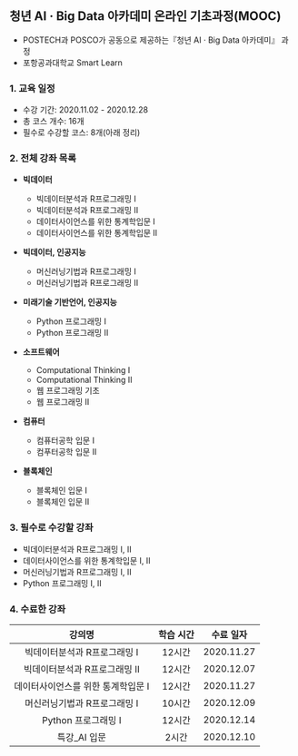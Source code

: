 ## 청년 AI · Big Data 아카데미 온라인 기초과정(MOOC)
- POSTECH과 POSCO가 공동으로 제공하는『청년 AI · Big Data 아카데미』 과정  
- 포항공과대학교 Smart Learn

### 1. 교육 일정
- 수강 기간: 2020.11.02 - 2020.12.28
- 총 코스 개수: 16개
- 필수로 수강할 코스: 8개(아래 정리)

### 2. 전체 강좌 목록
- **빅데이터**
  - 빅데이터분석과 R프로그래밍 Ⅰ
  - 빅데이터분석과 R프로그래밍 Ⅱ
  - 데이터사이언스를 위한 통계학입문 Ⅰ
  - 데이터사이언스를 위한 통계학입문 Ⅱ

- **빅데이터, 인공지능**
  - 머신러닝기법과 R프로그래밍 Ⅰ
  - 머신러닝기법과 R프로그래밍 Ⅱ

- **미래기술 기반언어, 인공지능**
  - Python 프로그래밍 Ⅰ
  - Python 프로그래밍 Ⅱ
  
- **소프트웨어**
  - Computational Thinking Ⅰ
  - Computational Thinking Ⅱ
  - 웹 프로그래밍 기초
  - 웹 프로그래밍 Ⅱ
  
- **컴퓨터**
  - 컴퓨터공학 입문 Ⅰ
  - 컴푸터공학 입문 Ⅱ

- **블록체인**
  - 블록체인 입문 Ⅰ
  - 블록체인 입문 Ⅱ
  
### 3. 필수로 수강할 강좌
- 빅데이터분석과 R프로그래밍 Ⅰ, Ⅱ
- 데이터사이언스를 위한 통계학입문 Ⅰ, Ⅱ
- 머신러닝기법과 R프로그래밍 Ⅰ, Ⅱ
- Python 프로그래밍 Ⅰ, Ⅱ

### 4. 수료한 강좌

강의명|학습 시간|수료 일자
|:--:|:--:|:--:|
빅데이터분석과 R프로그래밍 Ⅰ|12시간|2020.11.27
빅데이터분석과 R프로그래밍 Ⅱ|12시간|2020.12.07
데이터사이언스를 위한 통계학입문 Ⅰ|12시간|2020.11.27
머신러닝기법과 R프로그래밍 Ⅰ|10시간|2020.12.09
Python 프로그래밍 Ⅰ|12시간|2020.12.14
특강_AI 입문|2시간|2020.12.10